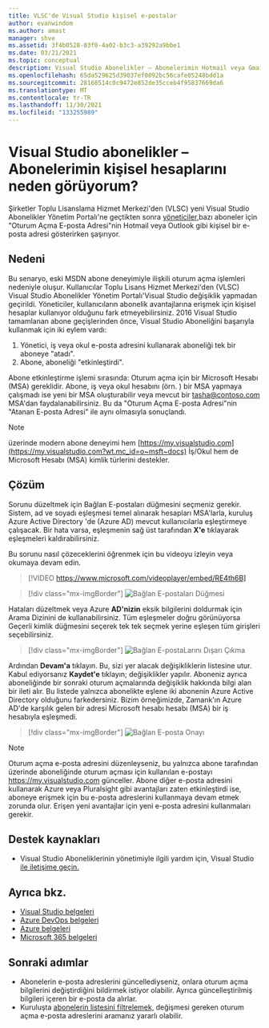 ```yaml
---
title: VLSC'de Visual Studio kişisel e-postalar
author: evanwindom
ms.author: amast
manager: shve
ms.assetid: 3f4b0528-03f0-4a02-b3c3-a39292a9bbe1
ms.date: 03/21/2021
ms.topic: conceptual
description: Visual Studio Abonelikler – Abonelerimin Hotmail veya Gmail Adreslerini Neden Görüyorum?
ms.openlocfilehash: 65da529625d39037ef0092bc56cafe05248bdd1a
ms.sourcegitcommit: 28168514c0c9472e852de35cceb4f95837669da6
ms.translationtype: MT
ms.contentlocale: tr-TR
ms.lasthandoff: 11/30/2021
ms.locfileid: "133255989"
---
```

# <a name="visual-studio-subscriptions--why-do-i-see-personal-accounts-for-my-subscribers"></a>Visual Studio abonelikler – Abonelerimin kişisel hesaplarını neden görüyorum?
Şirketler Toplu Lisanslama Hizmet Merkezi'den (VLSC) yeni Visual Studio Abonelikler Yönetim Portalı'ne geçtikten sonra [yöneticiler,](https://manage.visualstudio.com)bazı aboneler için "Oturum Açma E-posta Adresi"nin Hotmail veya Outlook gibi kişisel bir e-posta adresi gösterirken şaşırıyor.  

## <a name="cause"></a>Nedeni
Bu senaryo, eski MSDN abone deneyimiyle ilişkili oturum açma işlemleri nedeniyle oluşur. Kullanıcılar Toplu Lisans Hizmet Merkezi'den (VLSC) Visual Studio Abonelikler Yönetim Portalı'Visual Studio değişiklik yapmadan geçirildi. Yöneticiler, kullanıcıların abonelik avantajlarına erişmek için kişisel hesaplar kullanıyor olduğunu fark etmeyebilirsiniz. 2016 Visual Studio tamamlanan abone geçişlerinden önce, Visual Studio Aboneliğini başarıyla kullanmak için iki eylem vardı:
1. Yönetici, iş veya okul e-posta adresini kullanarak aboneliği tek bir aboneye "atadı".
2. Abone, aboneliği "etkinleştirdi".

Abone etkinleştirme işlemi sırasında: Oturum açma için bir Microsoft Hesabı (MSA) gereklidir. Abone, iş veya okul hesabını (örn. ) bir MSA yapmaya çalışmadı ise yeni bir MSA oluşturabilir veya mevcut bir tasha@contoso.com MSA'dan faydalanabilirsiniz. Bu da "Oturum Açma E-posta Adresi"nin "Atanan E-posta Adresi" ile aynı olmasıyla sonuçlandı.

> [!NOTE]
> üzerinde modern abone deneyimi hem [https://my.visualstudio.com](https://my.visualstudio.com?wt.mc_id=o~msft~docs) İş/Okul hem de Microsoft Hesabı (MSA) kimlik türlerini destekler.

## <a name="solution"></a>Çözüm
Sorunu düzeltmek için Bağlan  E-postaları düğmesini seçmeniz gerekir. Sistem, ad ve soyadı eşleşmesi temel alınarak hesapları MSA'larla, kuruluş Azure Active Directory 'de (Azure AD) mevcut kullanıcılarla eşleştirmeye çalışacak. Bir hata varsa, eşleşmenin sağ üst tarafından **X'e** tıklayarak eşleşmeleri kaldırabilirsiniz.  

Bu sorunu nasıl çözeceklerini öğrenmek için bu videoyu izleyin veya okumaya devam edin. 

> [!VIDEO https://www.microsoft.com/videoplayer/embed/RE4th6B]

> [!div class="mx-imgBorder"]
> ![Bağlan E-postaları Düğmesi](_img/connect-emails/connect-emails-button.png "Kullanıcılarınızı Bağlan Microsoft hesaplarıyla kendi kullanıcılarınızı aynı olacak şekilde değiştirmek için E-postalara Azure Active Directory")

Hataları düzeltmek veya Azure **AD'nizin** eksik bilgilerini doldurmak için Arama Dizinini de kullanabilirsiniz. Tüm eşleşmeler doğru görünüyorsa Geçerli kimlik  düğmesini seçerek tek tek seçmek yerine eşleşen tüm girişleri seçebilirsiniz.  

> [!div class="mx-imgBorder"]
> ![Bağlan E-postaLarını Dışarı Çıkma](_img/connect-emails/connect-emails-flyout.png "Azure AD kimlikleriyle hangi aboneleri eşleşmek istediğinizi seçin ve Devam'a tıklayın.")

Ardından **Devam'a** tıklayın. Bu, sizi yer alacak değişikliklerin listesine utur. Kabul ediyorsanız **Kaydet'e** tıklayın; değişiklikler yapılır. Aboneniz ayrıca aboneliğinde bir sonraki oturum açmalarında değişiklik hakkında bilgi alan bir ileti alır.  Bu listede yalnızca abonelikte eşlene iki abonenin Azure Active Directory olduğunu farkedersiniz.  Bizim örneğimizde, Zamank'ın Azure AD'de karşılık gelen bir adresi Microsoft hesabı hesabı (MSA) bir iş hesabıyla eşleşmedi. 

> [!div class="mx-imgBorder"]
> ![Bağlan E-posta Onayı](_img/connect-emails/connect-emails-confirm.png "Önerilen değişiklikleri uygulamak için Devam'a ve ardından Kaydet'e tıklayın.") 

> [!NOTE]
> Oturum açma e-posta adresini düzenleyseniz, bu yalnızca abone tarafından üzerinde aboneliğinde oturum açması için kullanılan e-postayı https://my.visualstudio.com günceller. Abone diğer e-posta adresini kullanarak Azure veya Pluralsight gibi avantajları zaten etkinleştirdi ise, aboneye erişmek için bu e-posta adreslerini kullanmaya devam etmek zorunda olur. Erişen yeni avantajlar için yeni e-posta adresini kullanmaları gerekir. 

## <a name="support-resources"></a>Destek kaynakları
- Visual Studio Aboneliklerinin yönetimiyle ilgili yardım için, Visual Studio [ile iletişime geçin.](https://aka.ms/vsadminhelp)

## <a name="see-also"></a>Ayrıca bkz.
- [Visual Studio belgeleri](/visualstudio/)
- [Azure DevOps belgeleri](/azure/devops/)
- [Azure belgeleri](/azure/)
- [Microsoft 365 belgeleri](/microsoft-365/)

##  <a name="next-steps"></a>Sonraki adımlar
- Abonelerin e-posta adreslerini güncellediyseniz, onlara oturum açma bilgilerini değiştirdiğini bildirmek istiyor olabilir.  Ayrıca güncelleştirilmiş bilgileri içeren bir e-posta da alırlar.
- Kuruluşta [abonelerin listesini filtrelemek,](search-license.md) değişmesi gereken oturum açma e-posta adreslerini aramanız yararlı olabilir.